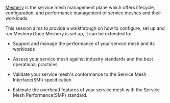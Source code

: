 [Meshery](https://meshery.io/) is the service mesh management plane which offers lifecycle, configuration, and performance management of service meshes and their workloads.

This session aims to provide a walkthrough on how to configure, set up and run Meshery.Once Meshery is set up, it can be extended to:

- Support and manage the performance of your service mesh and its workloads 

- Assess your service mesh against industry standards and the best operational practices

- Validate your service mesh's conformance to the Service Mesh Interface(SMI) specification

- Estimate the overhead features of your service mesh with the Service Mesh Performance(SMP) standard.